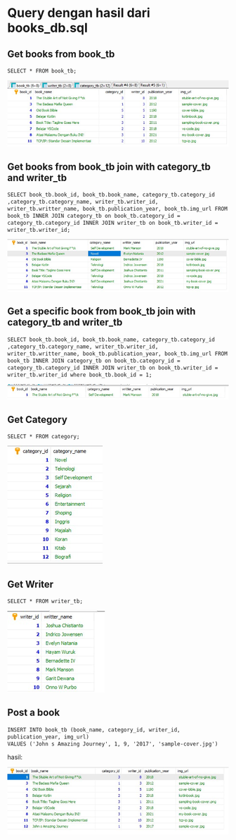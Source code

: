 # Query dengan hasil dari books_db.sql

## Get books from book_tb

```select inner join books
SELECT * FROM book_tb;
```

![image1](./screenshoot-4a/select-books.jpg)

## Get books from book_tb join with category_tb and writer_tb

```select inner join books
SELECT book_tb.book_id, book_tb.book_name, category_tb.category_id ,category_tb.category_name, writer_tb.writer_id, writer_tb.writter_name, book_tb.publication_year, book_tb.img_url FROM book_tb INNER JOIN category_tb on book_tb.category_id = category_tb.category_id INNER JOIN writer_tb on book_tb.writer_id = writer_tb.writer_id;
```

![image2](./screenshoot-4a/select-books-join.jpg)

## Get a specific book from book_tb join with category_tb and writer_tb

```select inner join books
SELECT book_tb.book_id, book_tb.book_name, category_tb.category_id ,category_tb.category_name, writer_tb.writer_id, writer_tb.writter_name, book_tb.publication_year, book_tb.img_url FROM book_tb INNER JOIN category_tb on book_tb.category_id = category_tb.category_id INNER JOIN writer_tb on book_tb.writer_id = writer_tb.writer_id where book_tb.book_id = 1;
```

![image3](./screenshoot-4a/select-book-join.jpg)

## Get Category

```select category
SELECT * FROM category;
```

![image4](./screenshoot-4a/select-category.jpg)

## Get Writer

```select writer
SELECT * FROM writer_tb;
```

![image5](./screenshoot-4a/select-writer.jpg)

## Post a book

```insert data
INSERT INTO book_tb (book_name, category_id, writer_id, publication_year, img_url)
VALUES ('John s Amazing Journey', 1, 9, '2017', 'sample-cover.jpg')
```

hasil:

![image6](./screenshoot-4a/post-data.jpg)
